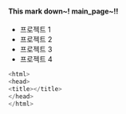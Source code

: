 #### This mark down~! main_page~!!
* 프로젝트 1 
* 프로젝트 2 
* 프로젝트 3 
* 프로젝트 4 
```c
<html>
<head>
<title></title>
</head>
</html>
```